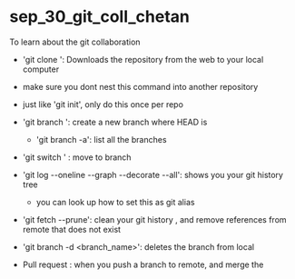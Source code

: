 # sep_30_git_coll_chetan
To learn about the git collaboration

- 'git clone <url>': Downloads the repository from the web to your local computer 
 - make sure you dont nest this command into another repository
 - just like 'git init', only do this once per repo
 
- 'git branch <branch name>': create a new branch where HEAD is
	- 'git branch -a': list all the branches
- 'git switch <branch name>' : move to branch
- 'git log --oneline --graph --decorate --all': shows you your git history tree
	- you can look up how to set this as git alias
- 'git fetch --prune': clean your git history , and remove references from remote	that does not exist 
- 'git branch -d <branch_name>': deletes the branch from local 
- Pull request : when you push a branch to remote, and merge the 
